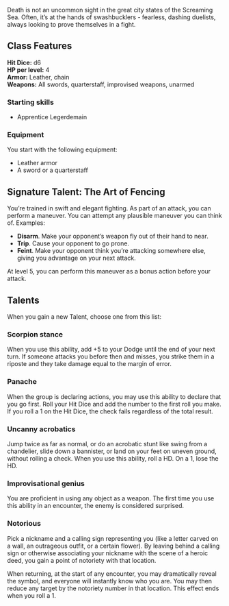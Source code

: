 Death is not an uncommon sight in the great city states of the Screaming Sea. Often, it’s at the hands of swashbucklers - fearless, dashing duelists, always looking to prove themselves in a fight.
## Class Features

**Hit Dice:** d6\
**HP per level:** 4\
**Armor:** Leather, chain\
**Weapons:** All swords, quarterstaff, improvised weapons, unarmed
### Starting skills
- Apprentice Legerdemain
### Equipment
You start with the following equipment:
- Leather armor
- A sword or a quarterstaff
## Signature Talent: The Art of Fencing
You’re trained in swift and elegant fighting. As part of an attack, you can perform a maneuver. You can attempt any plausible maneuver you can think of. Examples:

- **Disarm**. Make your opponent’s weapon fly out of their hand to near.
- **Trip**. Cause your opponent to go prone.
- **Feint**. Make your opponent think you’re attacking somewhere else, giving you advantage on your next attack.

At level 5, you can perform this maneuver as a bonus action before your attack.

## Talents
When you gain a new Talent, choose one from this list:
### Scorpion stance
When you use this ability, add +5 to your Dodge until the end of your next turn. If someone attacks you before then and misses, you strike them in a riposte and they take damage equal to the margin of error.

### Panache
When the group is declaring actions, you may use this ability to declare that you go first. Roll your Hit Dice and add the number to the first roll you make. If you roll a 1 on the Hit Dice, the check fails regardless of the total result.

### Uncanny acrobatics
Jump twice as far as normal, or do an acrobatic stunt like swing from a chandelier, slide down a bannister, or land on your feet on uneven ground, without rolling a check. When you use this ability, roll a HD. On a 1, lose the HD.

### Improvisational genius
You are proficient in using any object as a weapon. The first time you use this ability in an encounter, the enemy is considered surprised.

### Notorious
Pick a nickname and a calling sign representing you (like a letter carved on a wall, an outrageous outfit, or a certain flower). By leaving behind a calling sign or otherwise associating your nickname with the scene of a heroic deed, you gain a point of notoriety with that location.

When returning, at the start of any encounter, you may dramatically reveal the symbol, and everyone will instantly know who you are. You may then reduce any target by the notoriety number in that location. This effect ends when you roll a 1.